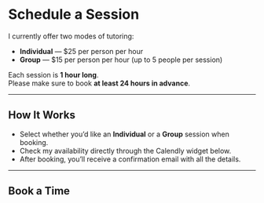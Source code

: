 # Schedule a Session

I currently offer two modes of tutoring:

- **Individual** — $25 per person per hour  
- **Group** — $15 per person per hour (up to 5 people per session)  

Each session is **1 hour long**.  
Please make sure to book **at least 24 hours in advance**.  

---

## How It Works

- Select whether you’d like an **Individual** or a **Group** session when booking.  
- Check my availability directly through the Calendly widget below.  
- After booking, you’ll receive a confirmation email with all the details.  

---

## Book a Time

<!-- Calendly inline widget begin -->
<div class="calendly-inline-widget" data-url="https://calendly.com/khiu-eric" style="min-width:320px;height:700px;"></div>
<script type="text/javascript" src="https://assets.calendly.com/assets/external/widget.js" async></script>
<!-- Calendly inline widget end -->
